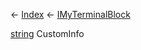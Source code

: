 ← [Index](Api-Index) ← [IMyTerminalBlock](Sandbox.ModAPI.Ingame.IMyTerminalBlock)

[string](System.String) CustomInfo


